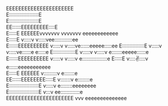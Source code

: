                                                                 
                                                                
EEEEEEEEEEEEEEEEEEEEEE                                          
E::::::::::::::::::::E                                          
E::::::::::::::::::::E                                          
EE::::::EEEEEEEEE::::E                                          
  E:::::E       EEEEEEvvvvvvv           vvvvvvv eeeeeeeeeeee    
  E:::::E              v:::::v         v:::::vee::::::::::::ee  
  E::::::EEEEEEEEEE     v:::::v       v:::::ve::::::eeeee:::::ee
  E:::::::::::::::E      v:::::v     v:::::ve::::::e     e:::::e
  E:::::::::::::::E       v:::::v   v:::::v e:::::::eeeee::::::e
  E::::::EEEEEEEEEE        v:::::v v:::::v  e:::::::::::::::::e 
  E:::::E                   v:::::v:::::v   e::::::eeeeeeeeeee  
  E:::::E       EEEEEE       v:::::::::v    e:::::::e           
EE::::::EEEEEEEE:::::E        v:::::::v     e::::::::e          
E::::::::::::::::::::E         v:::::v       e::::::::eeeeeeee  
E::::::::::::::::::::E          v:::v         ee:::::::::::::e  
EEEEEEEEEEEEEEEEEEEEEE           vvv            eeeeeeeeeeeeee  
                                                                
                                                                
                                                                
                                                                
                                                                
                                                                
                                                                
